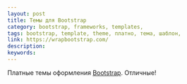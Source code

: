 ```yaml
---
layout: post
title: Темы для Bootstrap
category: bootstrap, frameworks, templates, 
tags: bootstrap, template, theme, платно, тема, шаблон, 
link: https://wrapbootstrap.com/
description: 
keywords: 
---
```


<p>Платные темы оформления <a href="/search/id2">Bootstrap</a>. Отличные!</p>
